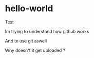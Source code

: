 # hello-world
Test

Im trying to understand how github works

And to use git aswell

Why doesn't it get uploaded ?

